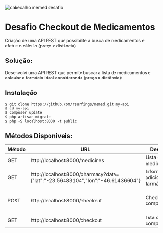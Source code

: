 ![cabecalho memed desafio](https://user-images.githubusercontent.com/2197005/28128758-3b0a0626-6707-11e7-9583-dac319c8b45b.png)

# Desafio Checkout de Medicamentos

Criação de uma API REST que possibilite a busca de medicamentos e efetue o cálculo (preço x distância).

## Solução:

Desenvolvi uma API REST que permite buscar a lista de medicamentos e calcular a farmácia ideal considerando (preço x distância):

## Instalação
```
$ git clone https://github.com/rsurfings/memed.git my-api
$ cd my-api
$ composer update
$ php artisan migrate
$ php -S localhost:8000 -t public
```

## Métodos Disponiveis:

| Método | URL			 | Descrição | Parâmetros
| ------ | ------------- | --------- | --------- |
| GET    | http://localhost:8000/medicines | Lista de medicamentos |
| GET    | http://localhost:8000/pharmacy?data={"lat":"-23.56483104","lon":"-46.61436604"} | Informações adicionais da farmácia|data={"lat":"-23.56483104","lon":"-46.61436604"}
| POST    | http://localhost:8000/checkout | Checkout da compra |{"id":1,"nome":"Farmais","distance":545,"totalprice":"41.38","info":[{"nome":"Ácido zoledrônico 4mg","preco":"10.86"},{"nome":"Água para injeção 1mL","preco":"30.06"},{"nome":"Bromazepam 3mg","preco":"0.46"}]}|
| GET    | http://localhost:8000/checkout | lista de compras |
